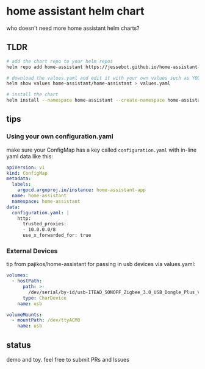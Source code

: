 # home assistant helm chart
who doesn't need more home assistant helm charts?

## TLDR

```bash
# add the chart repo to your helm repos
helm repo add home-assistant https://jessebot.github.io/home-assistant-helm-chart

# download the values.yaml and edit it with your own values such as YOUR hostname
helm show values home-assistant/home-assistant > values.yaml

# install the chart
helm install --namespace home-assistant --create-namespace home-assistant/home-assistant --values values.yaml
```

## tips

### Using your own configuration.yaml

make sure your ConfigMap has a key called `configuration.yaml` with in-line yaml data like this:

```yaml
apiVersion: v1
kind: ConfigMap
metadata:
  labels:
    argocd.argoproj.io/instance: home-assistant-app
  name: home-assistant
  namespace: home-assistant
data:
  configuration.yaml: |
    http:
      trusted_proxies:
      - 10.0.0.0/8
      use_x_forwarded_for: true
```


### External Devices

tip from pajikos/home-assistant for passing in usb devices via values.yaml:

```yaml
volumes:
  - hostPath:
      path: >-
        /dev/serial/by-id/usb-ITEAD_SONOFF_Zigbee_3.0_USB_Dongle_Plus_V2_20230509111242-if00
      type: CharDevice
    name: usb

volumeMounts:
  - mountPath: /dev/ttyACM0
    name: usb
```

## status
demo and toy. feel free to submit PRs and Issues
